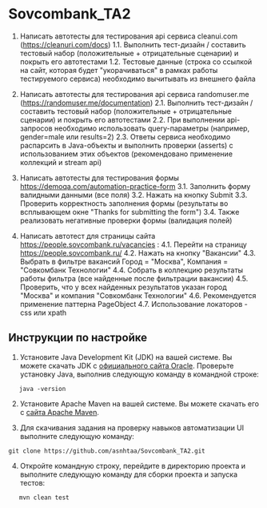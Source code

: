# Sovcombank_TA2


1. Написать автотесты для тестирования api сервиса cleanui.com (https://cleanuri.com/docs)
1.1. Выполнить тест-дизайн / составить тестовый набор (положительные + отрицательные сценарии) и покрыть его автотестами
1.2. Тестовые данные (строка со ссылкой на сайт, которая будет "укорачиваться" в рамках работы тестируемого сервиса) необходимо вычитывать из внешнего файла

2. Написать автотесты для тестирования api сервиса randomuser.me (https://randomuser.me/documentation)
2.1. Выполнить тест-дизайн / составить тестовый набор (положительные + отрицательные сценарии) и покрыть его автотестами
2.2. При выполнении api-запросов необходимо использовать query-параметры (например, gender=male или results=2)
2.3. Ответы сервиса необходимо распарсить в Java-объекты и выполнить проверки (asserts) с использованием этих объектов (рекомендовано применение коллекций и stream api)

3. Написать автотесты для тестирования формы https://demoqa.com/automation-practice-form
3.1. Заполнить форму валидными данными (все поля)
3.2. Нажать на кнопку Submit
3.3. Проверить корректность заполнения формы (результаты во всплывающем окне "Thanks for submitting the form")
3.4. Также реализовать негативные проверки формы (валидация полей)

4. Написать автотест для страницы сайта https://people.sovcombank.ru/vacancies :
4.1. Перейти на страницу https://people.sovcombank.ru/
4.2. Нажать на кнопку "Вакансии"
4.3. Выбрать в фильтре вакансий Город = "Москва", Компания = "Совкомбанк Технологии"
4.4. Собрать в коллекцию результаты работы фильтра (все найденные после фильтрации вакансии)
4.5. Проверить, что у всех найденных результатов указан город "Москва" и компания "Совкомбанк Технологии"
4.6. Рекомендуется применение паттерна PageObject
4.7. Использование локаторов - css или xpath


## Инструкции по настройке

1) Установите Java Development Kit (JDK) на вашей системе. Вы можете скачать JDK с [официального сайта Oracle](https://www.oracle.com/). Проверьте установку Java, выполнив следующую команду в командной строке:

```
   java -version
```

2) Установите Apache Maven на вашей системе. Вы можете скачать его с [сайта Apache Maven](https://maven.apache.org/).

3) Для скачивания задания на проверку навыков автоматизации UI выполните следующую команду:


```
git clone https://github.com/asnhtaa/Sovcombank_TA2.git
```

4) Откройте командную строку, перейдите в директорию проекта и выполните следующую команду для сборки проекта и запуска тестов:

```
   mvn clean test
```

